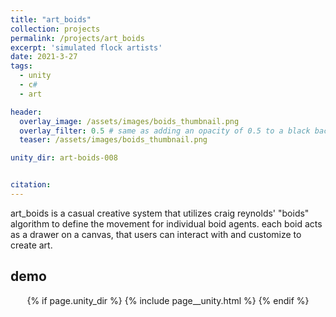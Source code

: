 ```yaml
---
title: "art_boids"
collection: projects
permalink: /projects/art_boids
excerpt: 'simulated flock artists'
date: 2021-3-27
tags:
  - unity
  - c#
  - art

header:
  overlay_image: /assets/images/boids_thumbnail.png
  overlay_filter: 0.5 # same as adding an opacity of 0.5 to a black background
  teaser: /assets/images/boids_thumbnail.png

unity_dir: art-boids-008


citation: 
---
```



art_boids is a casual creative system that utilizes craig reynolds' "boids" algorithm to define the movement for individual boid agents. each boid acts as a drawer on a canvas, that users can interact with and customize to create art.

<!-- ## implementation -->

## demo

<center>
<!-- unity player -->
{% if page.unity_dir %}
{% include page__unity.html %}
{% endif %}
</center>
 